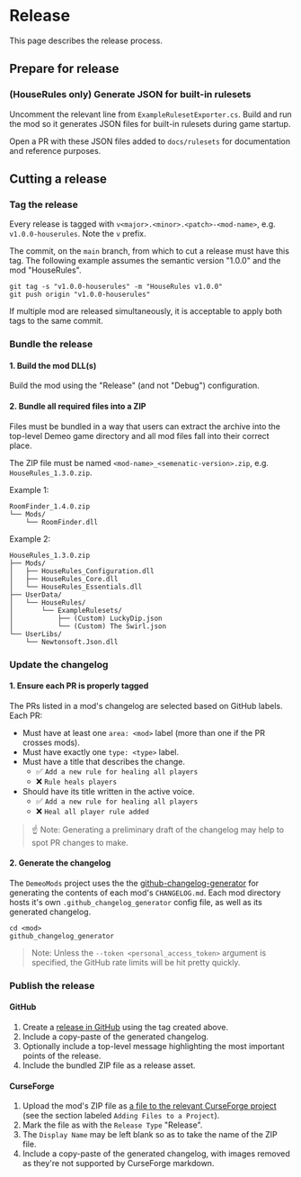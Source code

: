 # Release

This page describes the release process.

## Prepare for release

### (HouseRules only) Generate JSON for built-in rulesets

Uncomment the relevant line from `ExampleRulesetExporter.cs`. Build and run the
mod so it generates JSON files for built-in rulesets during game startup.

Open a PR with these JSON files added to `docs/rulesets` for documentation and
reference purposes.

## Cutting a release

### Tag the release

Every release is tagged with `v<major>.<minor>.<patch>-<mod-name>`,
e.g. `v1.0.0-houserules`. Note the `v` prefix.

The commit, on the `main` branch, from which to cut a release must have this
tag. The following example assumes the semantic version "1.0.0" and the mod
"HouseRules".

```shell
git tag -s "v1.0.0-houserules" -m "HouseRules v1.0.0"
git push origin "v1.0.0-houserules"
```

If multiple mod are released simultaneously, it is acceptable to apply both tags
to the same commit.

### Bundle the release

#### 1. Build the mod DLL(s)

Build the mod using the "Release" (and not "Debug") configuration.

#### 2. Bundle all required files into a ZIP

Files must be bundled in a way that users can extract the archive into the
top-level Demeo game directory and all mod files fall into their correct place.

The ZIP file must be named `<mod-name>_<semenatic-version>.zip`,
e.g. `HouseRules_1.3.0.zip`.

Example 1:

```
RoomFinder_1.4.0.zip
└── Mods/
    └── RoomFinder.dll
```

Example 2:

```
HouseRules_1.3.0.zip
├── Mods/
│   ├── HouseRules_Configuration.dll
│   ├── HouseRules_Core.dll
│   └── HouseRules_Essentials.dll
├── UserData/
│   └── HouseRules/
│       └── ExampleRulesets/
│           ├── (Custom) LuckyDip.json
│           └── (Custom) The Swirl.json
└── UserLibs/
    └── Newtonsoft.Json.dll
```

### Update the changelog

#### 1. Ensure each PR is properly tagged

The PRs listed in a mod's changelog are selected based on GitHub labels. Each
PR:

- Must have at least one `area: <mod>` label (more than one if the PR crosses
  mods).
- Must have exactly one `type: <type>` label.
- Must have a title that describes the change.
    - ✅ `Add a new rule for healing all players`
    - ❌ `Rule heals players`
- Should have its title written in the active voice.
    - ✅ `Add a new rule for healing all players`
    - ❌ `Heal all player rule added`

> ☝️ Note: Generating a preliminary draft of the changelog may help to spot PR changes to make.

#### 2. Generate the changelog

The `DemeoMods` project uses the
the [github-changelog-generator](https://github.com/github-changelog-generator/github-changelog-generator)
for generating the contents of each mod's `CHANGELOG.md`. Each mod directory
hosts it's own `.github_changelog_generator` config file, as well as its
generated changelog.

```shell
cd <mod>
github_changelog_generator
```

> Note: Unless the `--token <personal_access_token>` argument is specified, the
> GitHub rate limits will be hit pretty quickly.

### Publish the release

#### GitHub

1. Create
   a [release in GitHub](https://docs.github.com/en/repositories/releasing-projects-on-github/managing-releases-in-a-repository#creating-a-release)
   using the tag created above.
2. Include a copy-paste of the generated changelog.
3. Optionally include a top-level message highlighting the most important points
   of the release.
4. Include the bundled ZIP file as a release asset.

#### CurseForge

1. Upload the mod's ZIP file
   as [a file to the relevant CurseForge project](https://support.curseforge.com/en/support/solutions/articles/9000197242-file-project-types-and-additional-fields)
   (see the section labeled `Adding Files to a Project`).
2. Mark the file as with the `Release Type` "Release".
3. The `Display Name` may be left blank so as to take the name of the ZIP file.
4. Include a copy-paste of the generated changelog, with images removed as
   they're not supported by CurseForge markdown.
